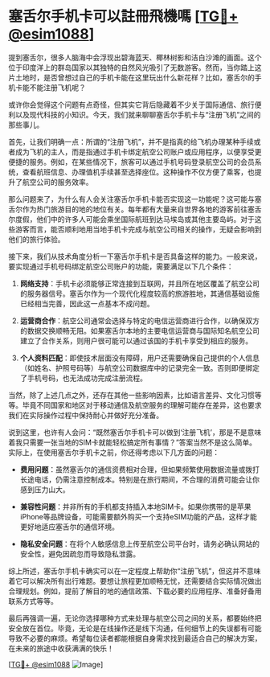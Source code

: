 # 塞舌尔手机卡可以註冊飛機嗎 [[TG💪+ @esim1088](https://t.me/s/esim1088)]

提到塞舌尔，很多人脑海中会浮现出碧海蓝天、椰林树影和洁白沙滩的画面。这个位于印度洋上的群岛国家以其独特的自然风光吸引了无数游客。然而，当你踏上这片土地时，是否曾想过自己的手机卡能在这里玩出什么新花样？比如，塞舌尔的手机卡能不能注册飞机呢？

或许你会觉得这个问题有点奇怪，但其实它背后隐藏着不少关于国际通信、旅行便利以及现代科技的小知识。今天，我们就来聊聊塞舌尔手机卡与“注册飞机”之间的那些事儿。

首先，让我们明确一点：所谓的“注册飞机”，并不是指真的给飞机办理某种手续或者成为飞机的主人，而是指通过手机卡绑定航空公司账户或应用程序，以便享受更便捷的服务。例如，在某些情况下，旅客可以通过手机号码登录航空公司的会员系统，查看航班信息、办理值机手续甚至选择座位。这种操作不仅方便了乘客，也提升了航空公司的服务效率。

那么问题来了，为什么有人会关注塞舌尔手机卡能否实现这一功能呢？这可能与塞舌尔作为热门旅游目的地的地位有关。每年都有大量来自世界各地的游客前往塞舌尔度假，他们中的许多人可能会乘坐国际航班到达马埃岛或其他主要岛屿。对于这些游客而言，能否顺利地用当地手机卡完成与航空公司相关的操作，无疑会影响到他们的旅行体验。

接下来，我们从技术角度分析一下塞舌尔手机卡是否具备这样的能力。一般来说，要实现通过手机号码绑定航空公司账户的功能，需要满足以下几个条件：

1. **网络支持**：手机卡必须能够正常连接到互联网，并且所在地区覆盖了航空公司的服务器信号。塞舌尔作为一个现代化程度较高的旅游胜地，其通信基础设施已经相当完善，因此这一点基本不成问题。
   
2. **运营商合作**：航空公司通常会选择与特定的电信运营商进行合作，以确保双方的数据交换顺畅无阻。如果塞舌尔本地的主要电信运营商与国际知名航空公司建立了合作关系，则用户很可能可以通过该国的手机卡享受到相应的服务。

3. **个人资料匹配**：即使技术层面没有障碍，用户还需要确保自己提供的个人信息（如姓名、护照号码等）与航空公司数据库中的记录完全一致。否则即便绑定了手机号码，也无法成功完成注册流程。

当然，除了上述几点之外，还存在其他一些影响因素，比如语言差异、文化习惯等等。毕竟不同国家和地区对于移动通信及航空服务的理解可能存在差异，这也要求我们在实际操作过程中保持耐心并做好充分准备。

说到这里，也许有人会问：“既然塞舌尔手机卡可以做到‘注册飞机’，那是不是意味着我只需要一张当地的SIM卡就能轻松搞定所有事情？”答案当然不是这么简单。实际上，在使用塞舌尔手机卡之前，你还得考虑以下几方面的问题：

- **费用问题**：虽然塞舌尔的通信资费相对合理，但如果频繁使用数据流量或拨打长途电话，仍需注意控制成本。特别是在旅行期间，不合理的消费可能会让你感到压力山大。
  
- **兼容性问题**：并非所有的手机都支持插入本地SIM卡。如果你携带的是苹果iPhone等品牌设备，可能需要额外购买一个支持eSIM功能的产品，这样才能更好地适应塞舌尔的通信环境。

- **隐私安全问题**：在将个人敏感信息上传至航空公司平台时，请务必确认网站的安全性，避免因疏忽而导致隐私泄露。

综上所述，塞舌尔手机卡确实可以在一定程度上帮助你“注册飞机”，但这并不意味着它可以解决所有出行难题。要想让旅程更加顺畅无忧，还需要结合实际情况做出合理规划。例如，提前了解目的地的通信政策、下载必要的应用程序、准备好备用联系方式等等。

最后再强调一遍，无论你选择哪种方式来处理与航空公司之间的关系，都要始终把安全放在首位。毕竟，无论是在线操作还是线下沟通，任何细节上的失误都有可能导致不必要的麻烦。希望每位读者都能根据自身需求找到最适合自己的解决方案，在未来的旅途中收获满满的快乐！

[[TG💪+ @esim1088](https://t.me/s/esim1088) ![Image](https://i.postimg.cc/4NQfJmqS/Snipaste-2025-05-13-00-14-12.png)]